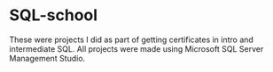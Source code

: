 # SQL-school
These were projects I did as part of getting certificates in intro and intermediate SQL. All projects were made using Microsoft SQL Server Management Studio.

